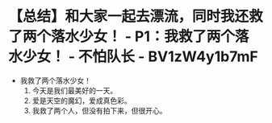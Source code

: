# 【总结】和大家一起去漂流，同时我还救了两个落水少女！ - P1：我救了两个落水少女！ - 不怕队长 - BV1zW4y1b7mF

-   我救了两个落水少女！
    1.  今天是我们最美好的一天。
    2.  爱是天空的魔幻，爱成真色彩。
    3.  我救了两个人，但没有拍下来，但很开心。